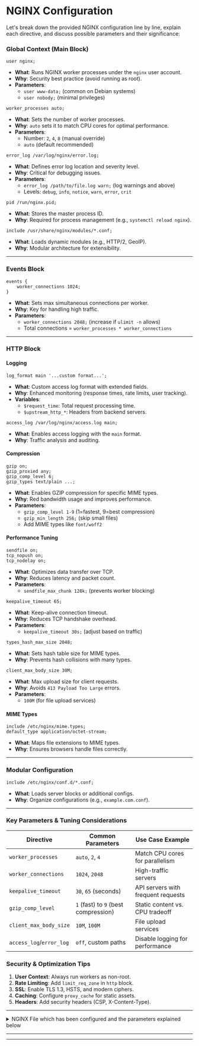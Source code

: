 # NGINX Configuration
Let's break down the provided NGINX configuration line by line, explain each directive, and discuss possible parameters and their significance:

### **Global Context (Main Block)**
```nginx
user nginx;
```
- **What**: Runs NGINX worker processes under the `nginx` user account.
- **Why**: Security best practice (avoid running as root).
- **Parameters**: 
  - `user www-data;` (common on Debian systems)
  - `user nobody;` (minimal privileges)

```nginx
worker_processes auto;
```
- **What**: Sets the number of worker processes.
- **Why**: `auto` sets it to match CPU cores for optimal performance.
- **Parameters**: 
  - Number: `2`, `4`, `8` (manual override)
  - `auto` (default recommended)

```nginx
error_log /var/log/nginx/error.log;
```
- **What**: Defines error log location and severity level.
- **Why**: Critical for debugging issues.
- **Parameters**: 
  - `error_log /path/to/file.log warn;` (log warnings and above)
  - Levels: `debug`, `info`, `notice`, `warn`, `error`, `crit`

```nginx
pid /run/nginx.pid;
```
- **What**: Stores the master process ID.
- **Why**: Required for process management (e.g., `systemctl reload nginx`).

```nginx
include /usr/share/nginx/modules/*.conf;
```
- **What**: Loads dynamic modules (e.g., HTTP/2, GeoIP).
- **Why**: Modular architecture for extensibility.

---

### **Events Block**
```nginx
events {
    worker_connections 1024;
}
```
- **What**: Sets max simultaneous connections per worker.
- **Why**: Key for handling high traffic.
- **Parameters**:
  - `worker_connections 2048;` (increase if `ulimit -n` allows)
  - Total connections = `worker_processes * worker_connections`

---

### **HTTP Block**
#### **Logging**
```nginx
log_format main '...custom format...';
```
- **What**: Custom access log format with extended fields.
- **Why**: Enhanced monitoring (response times, rate limits, user tracking).
- **Variables**:
  - `$request_time`: Total request processing time.
  - `$upstream_http_*`: Headers from backend servers.

```nginx
access_log /var/log/nginx/access.log main;
```
- **What**: Enables access logging with the `main` format.
- **Why**: Traffic analysis and auditing.

#### **Compression**
```nginx
gzip on;
gzip_proxied any;
gzip_comp_level 6;
gzip_types text/plain ...;
```
- **What**: Enables GZIP compression for specific MIME types.
- **Why**: Red bandwidth usage and improves performance.
- **Parameters**:
  - `gzip_comp_level 1-9` (1=fastest, 9=best compression)
  - `gzip_min_length 256;` (skip small files)
  - Add MIME types like `font/woff2`

#### **Performance Tuning**
```nginx
sendfile on;
tcp_nopush on;
tcp_nodelay on;
```
- **What**: Optimizes data transfer over TCP.
- **Why**: Reduces latency and packet count.
- **Parameters**:
  - `sendfile_max_chunk 128k;` (prevents worker blocking)

```nginx
keepalive_timeout 65;
```
- **What**: Keep-alive connection timeout.
- **Why**: Reduces TCP handshake overhead.
- **Parameters**:
  - `keepalive_timeout 30s;` (adjust based on traffic)

```nginx
types_hash_max_size 2048;
```
- **What**: Sets hash table size for MIME types.
- **Why**: Prevents hash collisions with many types.

```nginx
client_max_body_size 30M;
```
- **What**: Max upload size for client requests.
- **Why**: Avoids `413 Payload Too Large` errors.
- **Parameters**:
  - `100M` (for file upload services)

#### **MIME Types**
```nginx
include /etc/nginx/mime.types;
default_type application/octet-stream;
```
- **What**: Maps file extensions to MIME types.
- **Why**: Ensures browsers handle files correctly.

---

### **Modular Configuration**
```nginx
include /etc/nginx/conf.d/*.conf;
```
- **What**: Loads server blocks or additional configs.
- **Why**: Organize configurations (e.g., `example.com.conf`).

---

### **Key Parameters & Tuning Considerations**
| Directive                | Common Parameters                     | Use Case Example                   |
|--------------------------|---------------------------------------|------------------------------------|
| `worker_processes`       | `auto`, `2`, `4`                      | Match CPU cores for parallelism    |
| `worker_connections`     | `1024`, `2048`                        | High-traffic servers               |
| `keepalive_timeout`      | `30`, `65` (seconds)                  | API servers with frequent requests |
| `gzip_comp_level`        | `1` (fast) to `9` (best compression)  | Static content vs. CPU tradeoff    |
| `client_max_body_size`   | `10M`, `100M`                         | File upload services               |
| `access_log`/`error_log` | `off`, custom paths                   | Disable logging for performance    |

### **Security & Optimization Tips**
1. **User Context**: Always run workers as non-root.
2. **Rate Limiting**: Add `limit_req_zone` in `http` block.
3. **SSL**: Enable TLS 1.3, HSTS, and modern ciphers.
4. **Caching**: Configure `proxy_cache` for static assets.
5. **Headers**: Add security headers (CSP, X-Content-Type).

---

<details>
  <summary>NGINX File which has been configured and the parameters explained below</summary>

```nginx
user nginx;
worker_processes auto;
error_log /var/log/nginx/error.log;
pid /run/nginx.pid;

# Load dynamic modules. See /usr/share/nginx/README.dynamic.
include /usr/share/nginx/modules/*.conf;

events {
    worker_connections 1024;
}

http {
    log_format  main  '[$time_local] $remote_addr - $remote_user "$request" '
                      '$status $body_bytes_sent "$http_referer" '
                      '"$http_user_agent" "$http_x_forwarded_for" '
                      'response_time="$request_time"s user_id="$upstream_http_x_user_id" '
                      'ratelimit_limt="$upstream_http_x_ratelimit_limit" ratelimit_remaining="$upstream_http_x_ratelimit_remaining"';

    access_log  /var/log/nginx/access.log  main;

    gzip_disable "msie6";
    gzip on;
    gzip_proxied any;
    gzip_comp_level 6; #// 1 to 9
   # gzip_types text/plain text/css application/json application/javascript text/xml application/xml application/xml+rss text/javascript;
    gzip_types text/plain text/css text/xml text/javascript application/json application/x-javascript application/javascript application/xml application/xml+rss image/x-icon image/bmp;

    sendfile            on;
    tcp_nopush          on;
    tcp_nodelay         on;
    keepalive_timeout   65;
    types_hash_max_size 2048;
    client_max_body_size 30M;

    include             /etc/nginx/mime.types;
    default_type        application/octet-stream;

    # Load modular configuration files from the /etc/nginx/conf.d directory.
    # See http://nginx.org/en/docs/ngx_core_module.html#include
    # for more information.
    include /etc/nginx/conf.d/*.conf;

}

```
  
</details>

---
---

